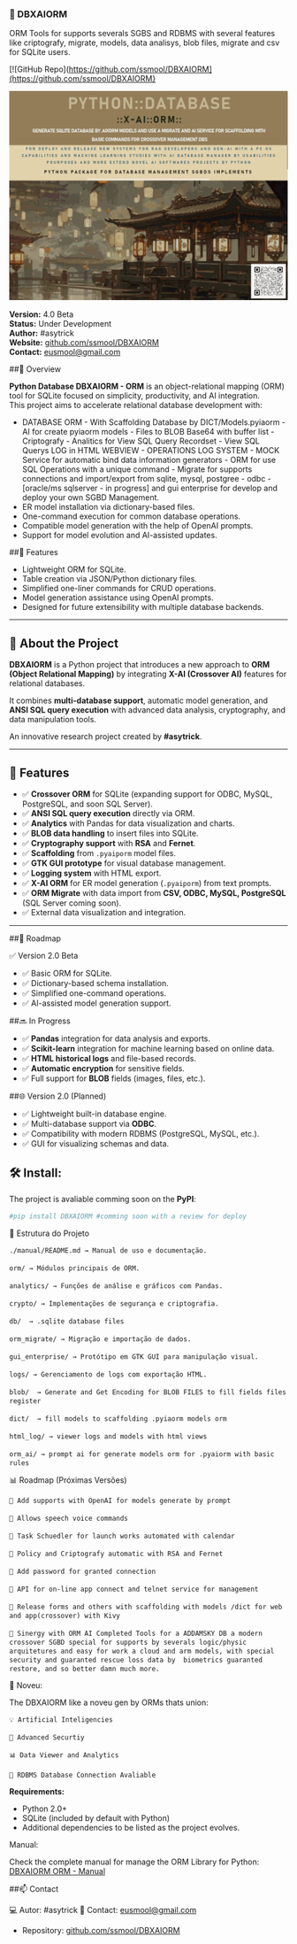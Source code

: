 ### 🧠 DBXAIORM
ORM Tools for supports severals SGBS and RDBMS with several features like criptografy, migrate, models, data analisys, blob files, migrate and csv for SQLite users.

[![GitHub Repo](https://github.com/ssmool/DBXAIORM](https://github.com/ssmool/DBXAIORM}  

![DBXAIORM ORM Logo](./assets/pyormxaidatabase_md.png)

**Version:** 4.0 Beta  
**Status:** Under Development  
**Author:** #asytrick  
**Website:** [github.com/ssmool/DBXAIORM](https://github.com/ssmool/DBXAIORM)  
**Contact:** eusmool@gmail.com  

##📌 Overview

**Python Database DBXAIORM - ORM** is an object-relational mapping (ORM) tool for SQLite focused on simplicity, productivity, and AI integration.  
This project aims to accelerate relational database development with:

- DATABASE ORM - With Scaffolding Database by DICT/Models.pyiaorm - AI for create pyiaorm models - Files to BLOB Base64 with buffer list - Criptografy - Analitics for View SQL Query Recordset - View SQL Querys LOG in HTML WEBVIEW - OPERATIONS LOG SYSTEM - MOCK Service for automatic bind data information generators - ORM for use SQL Operations with a unique command - Migrate for supports connections and import/export from sqlite, mysql, postgree - odbc - [oracle/ms sqlserver - in progress]  and gui enterprise for develop and deploy your own SGBD Management.
- ER model installation via dictionary-based files.
- One-command execution for common database operations.
- Compatible model generation with the help of OpenAI prompts.
- Support for model evolution and AI-assisted updates.

##🚀 Features

- Lightweight ORM for SQLite.
- Table creation via JSON/Python dictionary files.
- Simplified one-liner commands for CRUD operations.
- Model generation assistance using OpenAI prompts.
- Designed for future extensibility with multiple database backends.

---

## 📌 About the Project  

**DBXAIORM** is a Python project that introduces a new approach to **ORM (Object Relational Mapping)** by integrating **X-AI (Crossover AI)** features for relational databases.  

It combines **multi-database support**, automatic model generation, and **ANSI SQL query execution** with advanced data analysis, cryptography, and data manipulation tools.  

An innovative research project created by **#asytrick**.  

---

## 🚀 Features  

- ✅ **Crossover ORM** for SQLite (expanding support for ODBC, MySQL, PostgreSQL, and soon SQL Server).  
- ✅ **ANSI SQL query execution** directly via ORM.  
- ✅ **Analytics** with Pandas for data visualization and charts.  
- ✅ **BLOB data handling** to insert files into SQLite.  
- ✅ **Cryptography support** with **RSA** and **Fernet**.  
- ✅ **Scaffolding** from `.pyaiporm` model files.  
- ✅ **GTK GUI prototype** for visual database management.  
- ✅ **Logging system** with HTML export.  
- ✅ **X-AI ORM** for ER model generation (`.pyaiporm`) from text prompts.  
- ✅ **ORM Migrate** with data import from **CSV, ODBC, MySQL, PostgreSQL** (SQL Server coming soon).  
- ✅ External data visualization and integration.  

---

##🔮 Roadmap

✅ Version 2.0 Beta
- ✅ Basic ORM for SQLite.
- ✅ Dictionary-based schema installation.
- ✅ Simplified one-command operations.
- ✅ AI-assisted model generation support.

##🔜 In Progress
- ✅ **Pandas** integration for data analysis and exports.
- ✅ **Scikit-learn** integration for machine learning based on online data.
- ✅ **HTML historical logs** and file-based records.
- ✅ **Automatic encryption** for sensitive fields.
- ✅ Full support for **BLOB** fields (images, files, etc.).

##🌐 Version 2.0 (Planned)
- ✅ Lightweight built-in database engine.
- ✅ Multi-database support via **ODBC**.
- ✅ Compatibility with modern RDBMS (PostgreSQL, MySQL, etc.).
- ✅ GUI for visualizing schemas and data.

## 🛠 Install:

The project is avaliable comming soon on the **PyPI**:  

```bash
#pip install DBXAIORM #comming soon with a review for deploy
```

📂 Estrutura do Projeto

    ./manual/README.md → Manual de uso e documentação.

    orm/ → Módulos principais de ORM.

    analytics/ → Funções de análise e gráficos com Pandas.

    crypto/ → Implementações de segurança e criptografia.

    db/  → .sqlite database files

    orm_migrate/ → Migração e importação de dados.

    gui_enterprise/ → Protótipo em GTK GUI para manipulação visual.

    logs/ → Gerenciamento de logs com exportação HTML.

    blob/  → Generate and Get Encoding for BLOB FILES to fill fields files register

    dict/  → fill models to scaffolding .pyiaorm models orm

    html_log/ → viewer logs and models with html views

    orm_ai/ → prompt ai for generate models orm for .pyaiorm with basic rules


📊  Roadmap (Próximas Versões)

    🔹 Add supports with OpenAI for models generate by prompt

    🔹 Allows speech voice commands

    🔹 Task Schuedler for launch works automated with calendar

    🔹 Policy and Criptografy automatic with RSA and Fernet

    🔹 Add password for granted connection

    🔹 API for on-line app connect and telnet service for management

    🔹 Release forms and others with scaffolding with models /dict for web and app(crossover) with Kivy

    🔹 Sinergy with ORM AI Completed Tools for a ADDAMSKY DB a modern crossover SGBD special for supports by severals logic/physic arquitetures and easy for work a cloud and arm models, with special security and guaranted rescue loss data by  biometrics guaranted restore, and so better damn much more.

🌟 Noveu:

The DBXAIORM like a noveu gen by ORMs thats union:

    💡 Artificial Inteligencies

    🔐 Advanced Securtiy

    📊 Data Viewer and Analytics 

    🔌 RDBMS Database Connection Avaliable

**Requirements:**
- Python 2.0+
- SQLite (included by default with Python)
- Additional dependencies to be listed as the project evolves.

Manual:

Check the complete manual for manage the ORM Library for Python: [DBXAIORM ORM - Manual](./manual/README.MD)

##📫 Contact

💻 Autor: #asytrick
📧 Contact: eusmool@gmail.com
- Repository: [github.com/ssmool/DBXAIORM](https://github.com/ssmool/DBXAIORM)  
